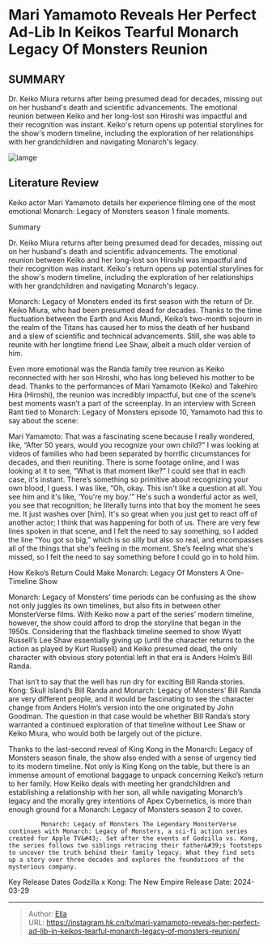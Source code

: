 # Mari Yamamoto Reveals Her Perfect Ad-Lib In Keikos Tearful Monarch Legacy Of Monsters Reunion


## SUMMARY 



  Dr. Keiko Miura returns after being presumed dead for decades, missing out on her husband&#39;s death and scientific advancements.   The emotional reunion between Keiko and her long-lost son Hiroshi was impactful and their recognition was instant.   Keiko&#39;s return opens up potential storylines for the show&#39;s modern timeline, including the exploration of her relationships with her grandchildren and navigating Monarch&#39;s legacy.  

![iamge](https://static1.srcdn.com/wordpress/wp-content/uploads/2024/01/mari-yamamoto-as-dr-keiko-miura-in-monarch-legacy-of-monsters.jpg)

## Literature Review
Keiko actor Mari Yamamoto details her experience filming one of the most emotional Monarch: Legacy of Monsters season 1 finale moments.





Summary

  Dr. Keiko Miura returns after being presumed dead for decades, missing out on her husband&#39;s death and scientific advancements.   The emotional reunion between Keiko and her long-lost son Hiroshi was impactful and their recognition was instant.   Keiko&#39;s return opens up potential storylines for the show&#39;s modern timeline, including the exploration of her relationships with her grandchildren and navigating Monarch&#39;s legacy.  







Monarch: Legacy of Monsters ended its first season with the return of Dr. Keiko Miura, who had been presumed dead for decades. Thanks to the time fluctuation between the Earth and Axis Mundi, Keiko’s two-month sojourn in the realm of the Titans has caused her to miss the death of her husband and a slew of scientific and technical advancements. Still, she was able to reunite with her longtime friend Lee Shaw, albeit a much older version of him.

Even more emotional was the Randa family tree reunion as Keiko reconnected with her son Hiroshi, who has long believed his mother to be dead. Thanks to the performances of Mari Yamamoto (Keiko) and Takehiro Hira (Hiroshi), the reunion was incredibly impactful, but one of the scene’s best moments wasn’t a part of the screenplay. In an interview with Screen Rant tied to Monarch: Legacy of Monsters episode 10, Yamamoto had this to say about the scene:


Mari Yamamoto: That was a fascinating scene because I really wondered, like, “After 50 years, would you recognize your own child?” I was looking at videos of families who had been separated by horrific circumstances for decades, and then reuniting. There is some footage online, and I was looking at it to see, “What is that moment like?” I could see that in each case, it&#39;s instant. There’s something so primitive about recognizing your own blood, I guess. I was like, “Oh, okay. This isn&#39;t like a question at all. You see him and it&#39;s like, ‘You&#39;re my boy.’” He&#39;s such a wonderful actor as well, you see that recognition; he literally turns into that boy the moment he sees me. It just washes over [him]. It&#39;s so great when you just get to react off of another actor; I think that was happening for both of us.
There are very few lines spoken in that scene, and I felt the need to say something, so I added the line “You got so big,” which is so silly but also so real, and encompasses all of the things that she&#39;s feeling in the moment. She’s feeling what she&#39;s missed, so I felt the need to say something before I could go in to hold him.






 How Keiko’s Return Could Make Monarch: Legacy Of Monsters A One-Timeline Show 
         

Monarch: Legacy of Monsters’ time periods can be confusing as the show not only juggles its own timelines, but also fits in between other MonsterVerse films. With Keiko now a part of the series’ modern timeline, however, the show could afford to drop the storyline that began in the 1950s. Considering that the flashback timeline seemed to show Wyatt Russell’s Lee Shaw essentially giving up (until the character returns to the action as played by Kurt Russell) and Keiko presumed dead, the only character with obvious story potential left in that era is Anders Holm’s Bill Randa.

That isn’t to say that the well has run dry for exciting Bill Randa stories. Kong: Skull Island’s Bill Randa and Monarch: Legacy of Monsters’ Bill Randa are very different people, and it would be fascinating to see the character change from Anders Holm’s version into the one originated by John Goodman. The question in that case would be whether Bill Randa’s story warranted a continued exploration of that timeline without Lee Shaw or Keiko Miura, who would both be largely out of the picture.




Thanks to the last-second reveal of King Kong in the Monarch: Legacy of Monsters season finale, the show also ended with a sense of urgency tied to its modern timeline. Not only is King Kong on the table, but there is an immense amount of emotional baggage to unpack concerning Keiko’s return to her family. How Keiko deals with meeting her grandchildren and establishing a relationship with her son, all while navigating Monarch’s legacy and the morally grey intentions of Apex Cybernetics, is more than enough ground for a Monarch: Legacy of Monsters season 2 to cover.

             Monarch: Legacy of Monsters The Legendary MonsterVerse continues with Monarch: Legacy of Monsters, a sci-fi action series created for Apple TV&#43;. Set after the events of Godzilla vs. Kong, the series follows two siblings retracing their father&#39;s footsteps to uncover the truth behind their family legacy. What they find sets up a story over three decades and explores the foundations of the mysterious company.  

  Key Release Dates              Godzilla x Kong: The New Empire Release Date: 2024-03-29      

---

> Author: [Ella](https://instagram.hk.cn/)  
> URL: https://instagram.hk.cn/tv/mari-yamamoto-reveals-her-perfect-ad-lib-in-keikos-tearful-monarch-legacy-of-monsters-reunion/  

